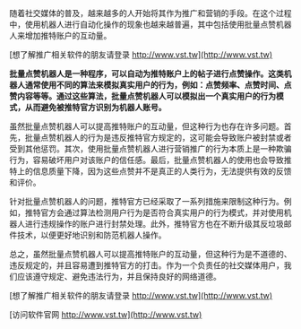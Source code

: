 随着社交媒体的普及，越来越多的人开始将其作为推广和营销的手段。在这个过程中，使用机器人进行自动化操作的现象也越来越普遍，其中包括使用批量点赞机器人来增加推特账户的互动量。

[想了解推广相关软件的朋友请登录 http://www.vst.tw](http://www.vst.tw)

**批量点赞机器人是一种程序，可以自动为推特账户上的帖子进行点赞操作。这类机器人通常使用不同的算法来模拟真实用户的行为，例如：点赞频率、点赞时间、点赞内容等等。通过这些算法，批量点赞机器人可以模拟出一个真实用户的行为模式，从而避免被推特官方识别为机器人账号。**

虽然批量点赞机器人可以提高推特账户的互动量，但这种行为也存在许多问题。首先，批量点赞机器人的行为是违反推特官方规定的，这可能会导致账户被封禁或者受到其他惩罚。其次，使用批量点赞机器人进行营销推广的行为本质上是一种欺骗行为，容易破坏用户对该账户的信任感。最后，批量点赞机器人的使用也会导致推特上的信息质量下降，因为这些点赞并不是真正的人类行为，无法提供有效的反馈和评价。

针对批量点赞机器人的问题，推特官方已经采取了一系列措施来限制这种行为。例如，推特官方会通过算法检测用户行为是否符合真实用户的行为模式，并对使用机器人进行违规操作的账户进行封禁处理。此外，推特官方也在不断升级其反垃圾邮件技术，以便更好地识别和防范机器人操作。

总之，虽然批量点赞机器人可以提高推特账户的互动量，但这种行为是不道德的、违反规定的，并且容易遭到推特官方的打击。作为一个负责任的社交媒体用户，我们应该遵守规定、避免违法行为，并且保持良好的网络道德。

[想了解推广相关软件的朋友请登录 http://www.vst.tw](http://www.vst.tw)


[访问软件官网 http://www.vst.tw](http://www.vst.tw)
